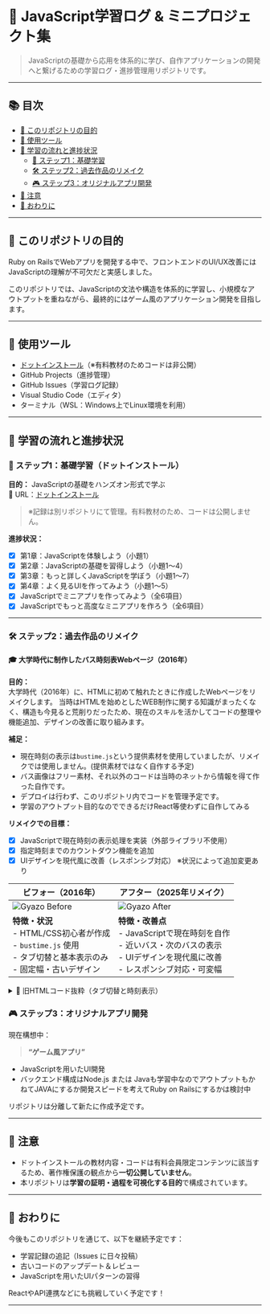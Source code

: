 # 📘 JavaScript学習ログ & ミニプロジェクト集

> JavaScriptの基礎から応用を体系的に学び、自作アプリケーションの開発へと繋げるための学習ログ・進捗管理用リポジトリです。

---

## 📚 目次
- [🎯 このリポジトリの目的](#-このリポジトリの目的)
- [🔧 使用ツール](#-使用ツール)
- [🚀 学習の流れと進捗状況](#-学習の流れと進捗状況)
  - [🔰 ステップ1：基礎学習](#-ステップ1基礎学習ドットインストール)
  - [🛠 ステップ2：過去作品のリメイク](#-ステップ2過去作品のリメイク)
  - [🎮 ステップ3：オリジナルアプリ開発](#-ステップ3オリジナルアプリ開発)
- [📌 注意](#-注意)
- [💬 おわりに](#-おわりに)

---

## 🎯 このリポジトリの目的

Ruby on RailsでWebアプリを開発する中で、フロントエンドのUI/UX改善にはJavaScriptの理解が不可欠だと実感しました。

このリポジトリでは、JavaScriptの文法や構造を体系的に学習し、小規模なアウトプットを重ねながら、最終的にはゲーム風のアプリケーション開発を目指します。

---

## 🔧 使用ツール

- [ドットインストール](https://dotinstall.com/)（※有料教材のためコードは非公開）
- GitHub Projects（進捗管理）
- GitHub Issues（学習ログ記録）
- Visual Studio Code（エディタ）
- ターミナル（WSL：Windows上でLinux環境を利用）

---

## 🚀 学習の流れと進捗状況

### 🔰 ステップ1：基礎学習（ドットインストール）

**目的：** JavaScriptの基礎をハンズオン形式で学ぶ  
🔗 URL：[ドットインストール](https://dotinstall.com/)

> ※記録は別リポジトリにて管理。有料教材のため、コードは公開しません。

**進捗状況：**
- [x] 第1章：JavaScriptを体験しよう（小題1）
- [x] 第2章：JavaScriptの基礎を習得しよう（小題1～4）
- [x] 第3章：もっと詳しくJavaScriptを学ぼう（小題1～7）
- [x] 第4章：よく見るUIを作ってみよう（小題1～5）
- [x] JavaScriptでミニアプリを作ってみよう（全6項目）
- [x] JavaScriptでもっと高度なミニアプリを作ろう（全6項目）

---

### 🛠 ステップ2：過去作品のリメイク

#### 🎓 大学時代に制作したバス時刻表Webページ（2016年）

**目的：**  
大学時代（2016年）に、HTMLに初めて触れたときに作成したWebページをリメイクします。
当時はHTMLを始めとしたWEB制作に関する知識がまったくなく、構造も今見ると荒削りだったため、現在のスキルを活かしてコードの整理や機能追加、デザインの改善に取り組みます。

**補足：**
- 現在時刻の表示は`bustime.js`という提供素材を使用していましたが、リメイクでは使用しません。(提供素材ではなく自作する予定)
- バス画像はフリー素材、それ以外のコードは当時のネットから情報を得て作った自作です。
- デプロイは行わず、このリポジトリ内でコードを管理予定です。
- 学習のアウトプット目的なのでできるだけReact等使わずに自作してみる

**リメイクでの目標：**
- [x] JavaScriptで現在時刻の表示処理を実装（外部ライブラリ不使用）
- [x] 指定時刻までのカウントダウン機能を追加
- [x] UIデザインを現代風に改善（レスポンシブ対応）
※状況によって追加変更あり

| ビフォー（2016年） | アフター（2025年リメイク） |
|-----------------|---------------------------|
| ![Gyazo Before](https://i.gyazo.com/c2a1633b1bd716522a3317b2b987e31b.gif) | ![Gyazo After](https://i.gyazo.com/fb67be7a1f60fc16198659f09b87737c.gif) |
| **特徴・状況**<br>- HTML/CSS初心者が作成<br>- `bustime.js` 使用<br>- タブ切替と基本表示のみ<br>- 固定幅・古いデザイン | **特徴・改善点**<br>- JavaScriptで現在時刻を自作<br>- 近いバス・次のバスの表示<br>- UIデザインを現代風に改善<br>- レスポンシブ対応・可変幅 |
<details>
<summary>📄 旧HTMLコード抜粋（タブ切替と時刻表示）</summary>

```html
```html
<!DOCTYPE html>
<html>
	<head>
		<meta charset="utf-8" />
		<link rel="stylesheet" href="index.jp.css" type="text/css" />
		<script src="bustime.js"></script>
		
		<script type="text/javascript"><!--
			function ChangeTab(tabname) {
				// 全部消す
				document.getElementById('tab1').style.display = 'none';
				document.getElementById('tab2').style.display = 'none';
				// 指定箇所のみ表示
				document.getElementById(tabname).style.display = 'block';
			}
			// --></script>
	</head>
	<body>
			<div id="background">
			<div id="jikoku">現在時刻</div>
			<div id="clock" class="clock">
			<span data-type="clock" data-format="hh:mm:ss">読み込み中</span>
			</div>
			<p class="tabs">
			<a href="#tab1" class="tab1" onclick="ChangeTab('tab1'); return false;">○○○○行き</a>
			<a href="#tab2" class="tab2" onclick="ChangeTab('tab2'); return false;">××行き</a>
			</p>
			<div class="tabbox">
				<p class="tabs">
				</p>
				<div id="tab1" class="tab">
					<p><span id="day">土曜・祝日ダイヤ<a href="index_jp.html">→平日ダイヤはこちら</a></p></span>
						<p id="now"><img src="images/seian_stu.png" /></p>
				</div>
				<div id="tab2" class="tab">
						<p><span id="oneday">土曜・祝日ダイヤ<a href="index_jp.html">→平日ダイヤはこちら</a></p></span>
						<p id="now"><img src="images/ogoto_stu.png" /></p>
				</div>
				</div>
			
			<script type="text/javascript"><!--
			// デフォルトのタブを選択
			ChangeTab('tab1');
			// --></script>
			
	</body>
</html>
```
```html
<!DOCTYPE html>
<html>
	<head>
		<meta charset="utf-8" />
		<link rel="stylesheet" href="index_jp.css" type="text/css" />
		<script src="bustime.js"></script>
		
		<script type="text/javascript"><!--
			function ChangeTab(tabname) {
				// 全部消す
				document.getElementById('tab1').style.display = 'none';
				document.getElementById('tab2').style.display = 'none';
				// 指定箇所のみ表示
				document.getElementById(tabname).style.display = 'block';
			}
			// --></script>
	</head>
	<body>
			<div id="background">
			<div id="jikoku">現在時刻</div>
			<div id="clock" class="clock">
			<span data-type="clock" data-format="hh:mm:ss">読み込み中</span>
			</div>
			<p class="tabs">
			<a href="#tab1" class="tab1" onclick="ChangeTab('tab1'); return false;">○○○○行き</a>
			<a href="#tab2" class="tab2" onclick="ChangeTab('tab2'); return false;">××行き</a>
			</p>
			<div class="tabbox">
				<p class="tabs">
				</p>
				<div id="tab1" class="tab">
					<p><span id="day">平日ダイヤ<a href="index.jp.html">→土曜・祝日ダイヤはこちら</a></p></span>
						<p id="now"><img src="images/seian_hei.png" /></p>
				</div>
				<div id="tab2" class="tab">
						<p><span id="oneday">平日ダイヤ<a href="index.jp.html">→土曜・祝日ダイヤはこちら</a></p></span>
						<p id="now"><img src="images/ogoto_hei.png" /></p>
				</div>
				</div>
			
			<script type="text/javascript"><!--
			// デフォルトのタブを選択
			ChangeTab('tab1');
			// --></script>
	</body>
</html>
```
```css
@charset "utf-8";

* {
	margin: 0px;
	padding: 0px;
}

html {
	background-color: #dddddd;
}
	
body {
	width: 1110px;
	height: 90%;
	margin-left: auto;
	margin-right: auto;
	padding: 20px;
	background-color: #ffffff;
	
	font: 16px sans-serif;
	box-shadow: 1px 1px 10px rgba(0, 0, 0, 0.4);
}

/* 背景の設定 */
#background {
	/* 横幅と高さの指定 */
	width: 1110px;
	height: 670px;
	margin-right: 10%;
	background-image: url("images/bus.png");
	background-size: cover;
	/*border: 1px solid white;*/
}

span {
	color: #FF367F;
}

#day {
	font-size: 20px; 
	margin: 20px 0px 0px 350px; width: 25em; padding: 8px;
	border: 0px solid blue; background-color: #FFA500;
	text-align: center;
	 }

#oneday {
	 font-size: 20px;
	margin: 20px 0px 0px 350px; width: 25em; padding: 8px;
	border: 0px solid blue; background-color: #00BFFF;
	text-align: center;
	 }

#jikoku {
	font-size: 35px;
	width: 80%;
	margin-left: 35%;
}

#clock {
	font-size: 70px;
	width: 80%;
	margin-left: 37%;
}

#link {
	margin-top: 25px;
	margin-left: 80%;
}
<style type="text/css"><!--
/* ▼(A)表示領域全体 */
div.tabbox { margin: 0px; padding: 0px; width: 400px; }

/* ▼(B)タブ部分 */
p.tabs { margin: 0px 0px 0px 400px; padding: 0px; }
p.tabs a {
	/* ▼(B-2)リンクをタブのように見せる */
	display: block; width: 8em; float: left;
	margin: 20px 0px 0px 0px; padding: 10px;
	text-align: center;
}
/* ▼(B-3)各タブの配色 */
p.tabs a.tab1 { background-color: #cecece;  color: white; }
p.tabs a.tab2 { background-color: #BBBBBB; color:white;}
p.tabs a:hover { color: yellow; }

/* ▼(C)タブ中身のボックス */
div.tab {
	font-size: 30px;
	/* ▼(C-2)ボックス共通の装飾 */
	height: 400px; overflow: auto; clear: left;
}

	#now {
	margin-left: 15%;
	}
	

/* ▼(C-3)各ボックスの配色 */
div#tab1 { border: 0px solid blue; background-color: #cecece; }
div#tab2 { border: 0px solid #aaaa00; background-color: #BBBBBB; }
div.tab p { margin: 0.5em; }
--></style>

```
※JSは提供素材のため非公開
</details>


### 🎮 ステップ3：オリジナルアプリ開発

現在構想中：

> **“ゲーム風アプリ”**

- JavaScriptを用いたUI開発
- バックエンド構成はNode.js または Javaも学習中なのでアウトプットもかねてJAVAにするか開発スピードを考えてRuby on Railsにするかは検討中

リポジトリは分離して新たに作成予定です。

---

## 📌 注意

- ドットインストールの教材内容・コードは有料会員限定コンテンツに該当するため、著作権保護の観点から**一切公開していません**。
- 本リポジトリは**学習の証明・過程を可視化する目的**で構成されています。

---

## 💬 おわりに

今後もこのリポジトリを通じて、以下を継続予定です：

- 学習記録の追記（Issues に日々投稿）
- 古いコードのアップデート＆レビュー
- JavaScriptを用いたUIパターンの習得

ReactやAPI連携などにも挑戦していく予定です！

---
